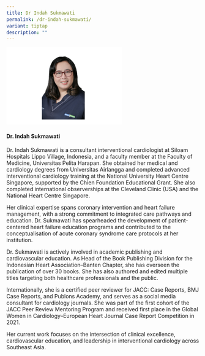 ```yaml
---
title: Dr Indah Sukmawati
permalink: /dr-indah-sukmawati/
variant: tiptap
description: ""
---
```

<div class="isomer-image-wrapper">
<img style="width: 60%;" height="auto" width="100%" alt="" src="/images/ASPIRE Network /Indah_Sukmawati.png">
</div>
<h4>Dr. Indah Sukmawati</h4>
<p>Dr. Indah Sukmawati is a consultant interventional cardiologist at Siloam
Hospitals Lippo Village, Indonesia, and a faculty member at the Faculty
of Medicine, Universitas Pelita Harapan. She obtained her medical and cardiology
degrees from Universitas Airlangga and completed advanced interventional
cardiology training at the National University Heart Centre Singapore,
supported by the Chien Foundation Educational Grant. She also completed
international observerships at the Cleveland Clinic (USA) and the National
Heart Centre Singapore.</p>
<p>Her clinical expertise spans coronary intervention and heart failure management,
with a strong commitment to integrated care pathways and education. Dr.
Sukmawati has spearheaded the development of patient-centered heart failure
education programs and contributed to the conceptualisation of acute coronary
syndrome care protocols at her institution.</p>
<p>Dr. Sukmawati is actively involved in academic publishing and cardiovascular
education. As Head of the Book Publishing Division for the Indonesian Heart
Association–Banten Chapter, she has overseen the publication of over 30
books. She has also authored and edited multiple titles targeting both
healthcare professionals and the public.</p>
<p>Internationally, she is a certified peer reviewer for JACC: Case Reports,
BMJ Case Reports, and Publons Academy, and serves as a social media consultant
for cardiology journals. She was part of the first cohort of the JACC Peer
Review Mentoring Program and received first place in the Global Women in
Cardiology–European Heart Journal Case Report Competition in 2021.</p>
<p>Her current work focuses on the intersection of clinical excellence, cardiovascular
education, and leadership in interventional cardiology across Southeast
Asia.</p>